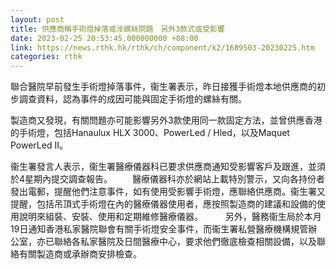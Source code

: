 ```yaml
---
layout: post
title: 供應商稱手術燈掉落或涉螺絲問題　另外3款式或受影響
date: 2023-02-25 20:53:45.000000000 +08:00
link: https://news.rthk.hk/rthk/ch/component/k2/1689503-20230225.htm
categories: rthk
---
```


聯合醫院早前發生手術燈掉落事件，衞生署表示，昨日接獲手術燈本地供應商的初步調查資料，認為事件的成因可能與固定手術燈的螺絲有關。

製造商又發現，有關問題亦可能影響另外3款使用同一款固定方法，並曾供應香港的手術燈，包括Hanaulux HLX 3000、PowerLed / Hled，以及Maquet PowerLed II。

衞生署發言人表示，衞生署醫療儀器科已要求供應商通知受影響客戶及跟進，並須於4星期內提交調查報告。
　　​
醫療儀器科亦於網站上載特別警示，又向各持份者發出電郵，提醒他們注意事件，如有使用受影響手術燈，應聯絡供應商。衞生署又提醒，包括吊頂式手術燈在內的醫療儀器使用者，應按照製造商的建議和設備的使用說明來組裝、安裝、使用和定期維修醫療儀器。
　　 
另外，醫務衞生局於本月19日通知香港私家醫院聯會有關手術燈安全事件，而衞生署私營醫療機構規管辦公室，亦已聯絡各私家醫院及日間醫療中心，要求他們徹底檢查相關設備，以及聯絡有關製造商或承辦商安排檢查。
